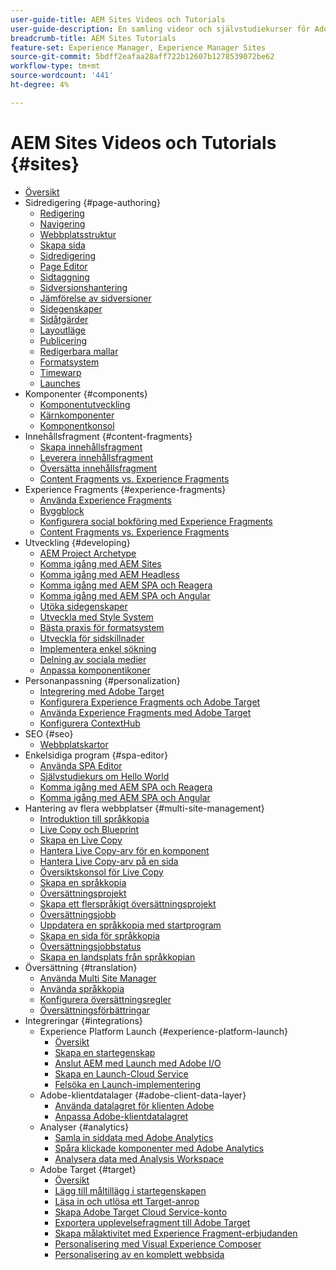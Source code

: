 ```yaml
---
user-guide-title: AEM Sites Videos och Tutorials
user-guide-description: En samling videor och självstudiekurser för Adobe Experience Manager Sites.
breadcrumb-title: AEM Sites Tutorials
feature-set: Experience Manager, Experience Manager Sites
source-git-commit: 5bdff2eafaa28aff722b12607b1278539072be62
workflow-type: tm+mt
source-wordcount: '441'
ht-degree: 4%

---
```



# AEM Sites Videos och Tutorials {#sites}

+ [Översikt](overview.md)
+ Sidredigering {#page-authoring}
   + [Redigering](page-authoring/aem-sites-authoring-overview.md)
   + [Navigering](page-authoring/basic-handling-sites-feature-video-use.md)
   + [Webbplatsstruktur](page-authoring/content-hierarchy-feature-video-use.md)
   + [Skapa sida](page-authoring/creating-page-feature-video-use.md)
   + [Sidredigering](page-authoring/page-authoring-overview-feature-video-use.md)
   + [Page Editor](page-authoring/page-editor-feature-video-use.md)
   + [Sidtaggning](page-authoring/page-tagging-feature-video-use.md)
   + [Sidversionshantering](page-authoring/page-versioning-feature-video-use.md)
   + [Jämförelse av sidversioner](page-authoring/page-diff-feature-video-use.md)
   + [Sidegenskaper](page-authoring/page-properties-feature-video-understand.md)
   + [Sidåtgärder](page-authoring/page-operations-feature-video-use.md)
   + [Layoutläge](page-authoring/responsive-layout-feature-video-understand.md)
   + [Publicering](page-authoring/publication-management-feature-video-use.md)
   + [Redigerbara mallar](page-authoring/template-editor-feature-video-use.md)
   + [Formatsystem](page-authoring/style-system-feature-video-use.md)
   + [Timewarp](page-authoring/timewarp-feature-video-use.md)
   + [Launches](page-authoring/launches.md)
+ Komponenter {#components}
   + [Komponentutveckling](components/component-development.md)
   + [Kärnkomponenter](components/core-components-feature-video-understand.md)
   + [Komponentkonsol](components/components-console-feature-video-use.md)
+ Innehållsfragment {#content-fragments}
   + [Skapa innehållsfragment](content-fragments/content-fragments-feature-video-use.md)
   + [Leverera innehållsfragment](content-fragments/content-fragments-delivery-feature-video-use.md)
   + [Översätta innehållsfragment](content-fragments/content-fragments-translation-feature-video-use.md)
   + [Content Fragments vs. Experience Fragments](content-fragments/understand-content-fragments-and-experience-fragments.md)
+ Experience Fragments {#experience-fragments}
   + [Använda Experience Fragments](experience-fragments/experience-fragments-feature-video-use.md)
   + [Byggblock](experience-fragments/building-blocks.md)
   + [Konfigurera social bokföring med Experience Fragments](experience-fragments/experience-fragments-social-technical-video-setup.md)
   + [Content Fragments vs. Experience Fragments](https://experienceleague.adobe.com/docs/experience-manager-learn/sites/content-fragments/understand-content-fragments-and-experience-fragments.html)
+ Utveckling {#developing}
   + [AEM Project Archetype](developing/aem-project-archetype.md)
   + [Komma igång med AEM Sites](https://experienceleague.adobe.com/docs/experience-manager-learn/getting-started-wknd-tutorial-develop/overview.html)
   + [Komma igång med AEM Headless](https://experienceleague.adobe.com/docs/experience-manager-learn/getting-started-with-aem-headless/overview.html)
   + [Komma igång med AEM SPA och Reagera](https://experienceleague.adobe.com/docs/experience-manager-learn/getting-started-with-aem-headless/spa-editor/react/overview.html)
   + [Komma igång med AEM SPA och Angular](https://experienceleague.adobe.com/docs/experience-manager-learn/getting-started-with-aem-headless/spa-editor/angular/overview.html)
   + [Utöka sidegenskaper](developing/page-properties-technical-video-develop.md)
   + [Utveckla med Style System](developing/style-system-technical-video-understand.md)
   + [Bästa praxis för formatsystem](developing/style-organization-style-system-understand-article.md)
   + [Utveckla för sidskillnader](developing/page-diff-technical-video-develop.md)
   + [Implementera enkel sökning](developing/search-tutorial-develop.md)
   + [Delning av sociala medier](developing/social-media-sharing-technical-video-use.md)
   + [Anpassa komponentikoner](developing/component-icons-technical-video-develop.md)
+ Personanpassning {#personalization}
   + [Integrering med Adobe Target](https://helpx.adobe.com/marketing-cloud/how-to/aem-target.html)
   + [Konfigurera Experience Fragments och Adobe Target](personalization/experience-fragment-target-technical-video-setup.md)
   + [Använda Experience Fragments med Adobe Target](personalization/experience-fragment-target-offer-feature-video-use.md)
   + [Konfigurera ContextHub](personalization/context-hub-technical-video-setup.md)
+ SEO {#seo}
   + [Webbplatskartor](./seo/sitemaps.md)
+ Enkelsidiga program {#spa-editor}
   + [Använda SPA Editor](spa-editor/spa-editor-framework-feature-video-use.md)
   + [Självstudiekurs om Hello World](spa-editor/spa-editor-helloworld-tutorial-use.md)
   + [Komma igång med AEM SPA och Reagera](https://experienceleague.adobe.com/docs/experience-manager-learn/getting-started-with-aem-headless/spa-editor/react/overview.html)
   + [Komma igång med AEM SPA och Angular](https://experienceleague.adobe.com/docs/experience-manager-learn/getting-started-with-aem-headless/spa-editor/angular/overview.html)
+ Hantering av flera webbplatser {#multi-site-management}
   + [Introduktion till språkkopia](./multi-site-management/language-copy-overview.md)
   + [Live Copy och Blueprint](./multi-site-management/live-copy-and-blueprint.md)
   + [Skapa en Live Copy](./multi-site-management/create-live-copy.md)
   + [Hantera Live Copy-arv för en komponent](./multi-site-management/manage-component-inheritance-live-copy.md)
   + [Hantera Live Copy-arv på en sida](./multi-site-management/manage-page-inheritance-live-copy.md)
   + [Översiktskonsol för Live Copy](./multi-site-management/live-copy-overview-console.md)
   + [Skapa en språkkopia](./multi-site-management/create-language-copy.md)
   + [Översättningsprojekt](./multi-site-management/manage-translation-projects.md)
   + [Skapa ett flerspråkigt översättningsprojekt](./multi-site-management/create-multinational-translational-project.md)
   + [Översättningsjobb](./multi-site-management/create-translation-job.md)
   + [Uppdatera en språkkopia med startprogram](./multi-site-management/updating-language-copy.md)
   + [Skapa en sida för språkkopia](./multi-site-management/create-new-page-language-copy.md)
   + [Översättningsjobbstatus](./multi-site-management/translation-job-status.md)
   + [Skapa en landsplats från språkkopian](./multi-site-management/create-new-site.md)
+ Översättning {#translation}
   + [Använda Multi Site Manager](translation/multi-site-manager-feature-video-use.md)
   + [Använda språkkopia](translation/language-copy-feature-video-use.md)
   + [Konfigurera översättningsregler](translation/translation-rules-editor-technical-video-setup.md)
   + [Översättningsförbättringar](translation/translation-enhancements-feature-video-use.md)
+ Integreringar {#integrations}
   + Experience Platform Launch {#experience-platform-launch}
      + [Översikt](integrations/experience-platform-launch/overview.md)
      + [Skapa en startegenskap](integrations/experience-platform-launch/create-launch-property.md)
      + [Anslut AEM med Launch med Adobe I/O](integrations/experience-platform-launch/connect-aem-launch-adobe-io.md)
      + [Skapa en Launch-Cloud Service](integrations/experience-platform-launch/create-launch-cloud-service.md)
      + [Felsöka en Launch-implementering](integrations/experience-platform-launch/debug-launch-implementation.md)
   + Adobe-klientdatalager {#adobe-client-data-layer}
      + [Använda datalagret för klienten Adobe](integrations/adobe-client-data-layer/data-layer-overview.md)
      + [Anpassa Adobe-klientdatalagret](integrations/adobe-client-data-layer/data-layer-customize.md)
   + Analyser {#analytics}
      + [Samla in siddata med Adobe Analytics](integrations/analytics/collect-data-analytics.md)
      + [Spåra klickade komponenter med Adobe Analytics](integrations/analytics/track-clicked-component.md)
      + [Analysera data med Analysis Workspace](integrations/analytics/create-analytics-workspace.md)
   + Adobe Target {#target}
      + [Översikt](integrations/adobe-target/overview.md)
      + [Lägg till måltillägg i startegenskapen](integrations/adobe-target/add-target-launch-extension.md)
      + [Läsa in och utlösa ett Target-anrop](integrations/adobe-target/load-and-fire-target.md)
      + [Skapa Adobe Target Cloud Service-konto](integrations/adobe-target/setup-aem-target-cloud-service.md)
      + [Exportera upplevelsefragment till Adobe Target](integrations/adobe-target/export-experience-fragment-target.md)
      + [Skapa målaktivitet med Experience Fragment-erbjudanden](integrations/adobe-target/create-target-activity.md)
      + [Personalisering med Visual Experience Composer](integrations/adobe-target/personalization-using-vec.md)
      + [Personalisering av en komplett webbsida](integrations/adobe-target/personalization-web-page.md)
